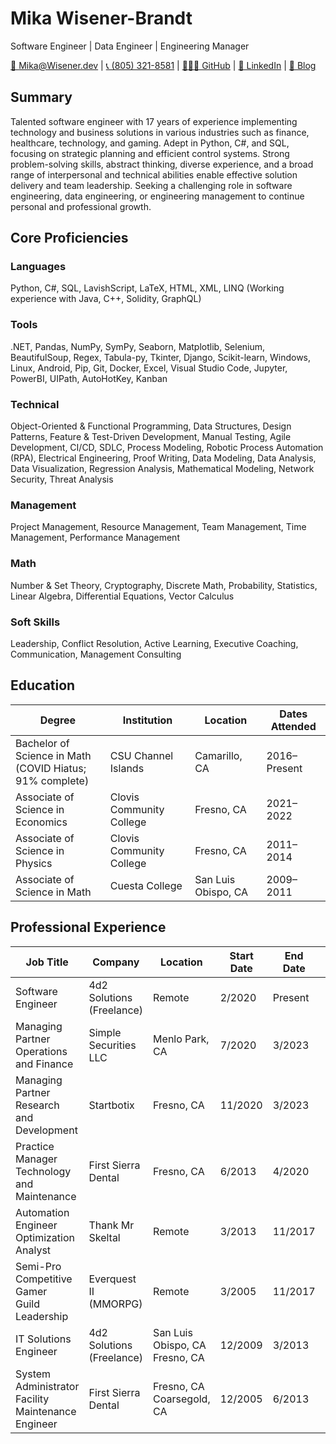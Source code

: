 # Mika Wisener-Brandt
Software Engineer | Data Engineer | Engineering Manager

[📧 Mika@Wisener.dev](mailto:Mika@Wisener.dev) | [📞 (805) 321-8581](tel:+18053218581) | [👩🏽‍💻 GitHub](https://github.com/Trakanom) | [🤝 LinkedIn](https://www.linkedin.com/in/MikaWB) | [📝 Blog](https://mikasoft.xyz)

## Summary
Talented software engineer with 17 years of experience implementing technology and business solutions in various industries such as finance, healthcare, technology, and gaming. Adept in Python, C#, and SQL, focusing on strategic planning and efficient control systems. Strong problem-solving skills, abstract thinking, diverse experience, and a broad range of interpersonal and technical abilities enable effective solution delivery and team leadership. Seeking a challenging role in software engineering, data engineering, or engineering management to continue personal and professional growth.

## Core Proficiencies
### Languages
Python, C#, SQL, LavishScript, LaTeX, HTML, XML, LINQ (Working experience with Java, C++, Solidity, GraphQL)

### Tools
.NET, Pandas, NumPy, SymPy, Seaborn, Matplotlib, Selenium, BeautifulSoup, Regex, Tabula-py, Tkinter, Django, Scikit-learn, Windows, Linux, Android, Pip, Git, Docker, Excel, Visual Studio Code, Jupyter, PowerBI, UIPath, AutoHotKey, Kanban

### Technical
Object-Oriented & Functional Programming, Data Structures, Design Patterns, Feature & Test-Driven Development, Manual Testing, Agile Development, CI/CD, SDLC, Process Modeling, Robotic Process Automation (RPA), Electrical Engineering, Proof Writing, Data Modeling, Data Analysis, Data Visualization, Regression Analysis, Mathematical Modeling, Network Security, Threat Analysis

### Management
Project Management, Resource Management, Team Management, Time Management, Performance Management

### Math
Number & Set Theory, Cryptography, Discrete Math, Probability, Statistics, Linear Algebra, Differential Equations, Vector Calculus

### Soft Skills
Leadership, Conflict Resolution, Active Learning, Executive Coaching, Communication, Management Consulting

## Education
| Degree | Institution | Location | Dates Attended |
|--------|-------------|----------|----------------|
| Bachelor of Science in Math<br />(COVID Hiatus; 91\% complete) | CSU Channel Islands | Camarillo, CA | 2016–Present |
| Associate of Science in Economics | Clovis Community College | Fresno, CA | 2021–2022 |
| Associate of Science in Physics | Clovis Community College | Fresno, CA | 2011–2014 |
| Associate of Science in Math | Cuesta College | San Luis Obispo, CA | 2009–2011 |


## Professional Experience
| Job Title                          | Company                                      | Location          | Start Date | End Date    | Duration       |
|------------------------------------|----------------------------------------------|-------------------|------------|-------------|----------------|
| Software Engineer                  | 4d2 Solutions (Freelance)                    | Remote            | 2/2020     | Present     | 3 years+       |
| Managing Partner<br />Operations and Finance | Simple Securities LLC                  | Menlo Park, CA    | 7/2020     | 3/2023     | 2 years 8 months|
| Managing Partner<br />Research and Development | Startbotix                            | Fresno, CA        | 11/2020    | 3/2023      | 2 year 4 months |
| Practice Manager<br />Technology and Maintenance | First Sierra Dental                | Fresno, CA | 6/2013 | 4/2020     | 6 years 10 months|
| Automation Engineer<br />Optimization Analyst | Thank Mr Skeltal           | Remote            | 3/2013     | 11/2017      | 4 years 8 months|
| Semi-Pro Competitive Gamer<br />Guild Leadership | Everquest II (MMORPG)                       | Remote            | 3/2005     | 11/2017      | 12 years 8 months|
| IT Solutions Engineer              | 4d2 Solutions (Freelance)                    | San Luis Obispo, CA<br />Fresno, CA| 12/2009    | 3/2013       | 3 years 3 months|
| System Administrator<br />Facility Maintenance Engineer | First Sierra Dental                          | Fresno, CA<br />Coarsegold, CA | 12/2005 | 6/2013      | 7 years 6 months|

